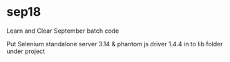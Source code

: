 # sep18
Learn and Clear September batch code


Put Selenium standalone server 3.14 & phantom js driver 1.4.4 in to lib folder under project
